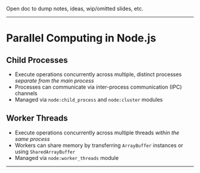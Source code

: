 Open doc to dump notes, ideas, wip/omitted slides, etc.

---

<!-- This slide could fit into the Next on Harper or Working Directory sections. Pretty much anywhere we are talking about Harper's architecture  -->

# Parallel Computing in Node.js

## **Child Processes**
- Execute operations concurrently across multiple, distinct processes *separate from the main process*
- Processes can communicate via inter-process communication (IPC) channels
- Managed via `node:child_process` and `node:cluster` modules

## **Worker Threads**
- Execute operations concurrently across multiple threads *within the same process*
- Workers can share memory by transferring `ArrayBuffer` instances or using `SharedArrayBuffer`
- Managed via `node:worker_threads` module

---